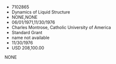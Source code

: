 * 7102865
* Dynamics of Liquid Structure
* NONE,NONE
* 06/01/1971,11/30/1976
* Charles Montrose, Catholic University of America
* Standard Grant
* name not available
* 11/30/1976
* USD 208,100.00

NONE